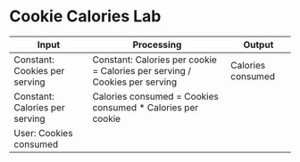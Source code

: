 # Cookie Calories Lab #

| Input | Processing | Output |
|-------|------------|--------|
| Constant: Cookies per serving  | Constant: Calories per cookie = Calories per serving / Cookies per serving | Calories consumed |
| Constant: Calories per serving | Calories consumed = Cookies consumed * Calories per cookie |  |
| User: Cookies consumed         |  |  |
